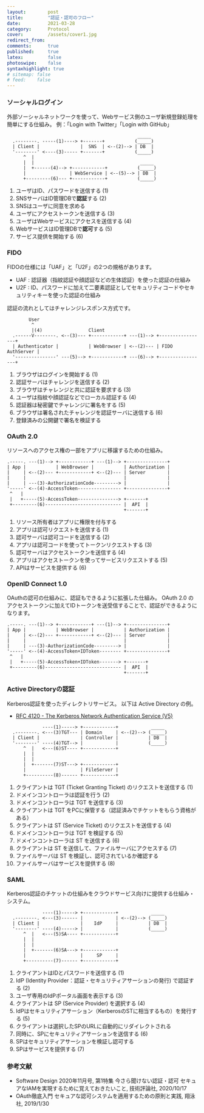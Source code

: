 ```yaml
---
layout:        post
title:         "認証・認可のフロー"
date:          2021-03-28
category:      Protocol
cover:         /assets/cover1.jpg
redirect_from:
comments:      true
published:     true
latex:         false
photoswipe:    false
syntaxhighlight: true
# sitemap: false
# feed:    false
---
```




### ソーシャルログイン

外部ソーシャルネットワークを使って、Webサービス側のユーザ新規登録処理を簡単にする仕組み。
例：「Login with Twitter」「Login with GitHub」

```
                                                _____
  .--------. -----(1)----> +-------+           (_____)
  | Client |               |  SNS  | <--(2)--> | DB  |
  '--------' <----(3)----- +-------+           (_____)
      ^  |
      |  |                                       _____
      |  +------(4)--> +------------+           (_____)
      |                | WebService | <--(5)--> | DB  |
      +---------(6)--- +------------+           (_____)
```

1. ユーザはID、パスワードを送信する (1)
2. SNSサーバはID管理DBで**認証**する (2)
3. SNSはユーザに同意を求める
4. ユーザにアクセストークンを送信する (3)
5. ユーザはWebサービスにアクセスを送信する (4)
6. WebサービスはID管理DBで**認可**する (5)
7. サービス提供を開始する (6)


### FIDO

FIDOの仕様には「UAF」と「U2F」の2つの規格があります。
- UAF : 認証器（指紋認証や顔認証などの生体認証）を使った認証の仕組み
- U2F : ID、パスワードに加えて二要素認証としてセキュリティコードやセキュリティキーを使った認証の仕組み

認証の流れとしてはチャレンジレスポンス方式です。

```
        User
         ^
         |(4)                 Client
  .------V--------. <--(3)--- +------------+ ---(1)--> +-----------------+
  | Authenticator |           | WebBrowser | <--(2)--- | FIDO AuthServer |
  '---------------' ---(5)--> +------------+ ---(6)--> +-----------------+
```

1. ブラウザはログインを開始する (1)
2. 認証サーバはチャレンジを送信する (2)
3. ブラウザはチャレンジと共に認証を要求する (3)
4. ユーザは指紋や顔認証などでローカル認証する (4)
5. 認証器は秘密鍵でチャレンジに署名をする (5)
6. ブラウザは署名されたチャレンジを認証サーバに送信する (6)
7. 登録済みの公開鍵で署名を検証する


### OAuth 2.0

リソースへのアクセス権の一部をアプリに移譲するための仕組み。

```
.-----. ---(1)--> +------------+ ---(1)--> +---------------+
| App |           | WebBrowser |           | Authorization |
|     | <--(2)--- +------------+ <--(2)--- | Server        |
|     |                                    |               |
|     | ---(3)-AuthorizationCode---------> |               |
'-----' <--(4)-AccessToken---------------- +---------------+
 ^   |
 |   +-----(5)-AccessToken---------------> +-------+
 +---------(6)---------------------------- |  API  |
                                           +-------+
```

1. リソース所有者はアプリに権限を付与する
2. アプリは認可リクエストを送信する (1)
3. 認可サーバは認可コードを送信する (2)
4. アプリは認可コードを使ってトークンリクエストする (3)
5. 認可サーバはアクセストークンを送信する (4)
6. アプリはアクセストークンを使ってサービスリクエストする (5)
7. APIはサービスを提供する (6)


### OpenID Connect 1.0

OAuthの認可の仕組みに、認証もできるように拡張した仕組み。
OAuth 2.0 のアクセストークンに加えてIDトークンを送受信することで、認証ができるようになります。

```
.-----. ---(1)--> +------------+ ---(1)--> +---------------+
| App |           | WebBrowser |           | Authorization |
|     | <--(2)--- +------------+ <--(2)--- | Server        |
|     |                                    |               |
|     | ---(3)-AuthorizationCode---------> |               |
'-----' <--(4)-AccessToken+IDToken-------- +---------------+
 ^   |
 |   +-----(5)-AccessToken+IDToken-------> +-------+
 +---------(6)---------------------------- |  API  |
                                           +-------+
```


### Active Directoryの認証

Kerberos認証を使ったディレクトリサービス。
以下は Active Directory の例。

- [RFC 4120 - The Kerberos Network Authentication Service (V5)](https://tools.ietf.org/html/rfc4120)


```
             ----(1)-----> +------------+            _____
  .--------. <---(3)TGT--- | Domain     | <--(2)--> (_____)
  | Client |               | Controller |           | DB  |
  '--------' ----(4)TGT--> |            |           (_____)
      ^  |   <---(6)ST---- +------------+
      |  |
      |  |
      |  +-------(7)ST---> +------------+
      |                    | FileServer |
      +----------(8)------ +------------+
```

1. クライアントは TGT (Ticket Granting Ticket) のリクエストを送信する (1)
2. ドメインコントローラは認証を行う (2)
3. ドメインコントローラは TGT を送信する (3)
4. クライアントは TGT をPCに保管する（認証済みでチケットをもらう資格がある）
4. クライアントは ST (Service Ticket) のリクエストを送信する (4)
5. ドメインコントローラは TGT を検証する (5)
6. ドメインコントローラは ST を送信する (6)
7. クライアントは ST を送信して、ファイルサーバにアクセスする (7)
8. ファイルサーバは ST を検証し、認可されているか確認する
9. ファイルサーバはサービスを提供する (8)


### SAML

Kerberos認証のチケットの仕組みをクラウドサービス向けに提供する仕組み・システム。

```
             ----(1)-----> +------------+            _____
  .--------. <---(3)------ |            | <--(2)--> (_____)
  | Client |               |    IdP     |           | DB  |
  '--------' ----(4)-----> |            |           (_____)
      ^  |   <---(5)SA---- +------------+
      |  |
      |  |
      |  +-------(6)SA---> +------------+
      |                    |     SP     |
      +----------(7)------ +------------+
```

1. クライアントはIDとパスワードを送信する (1)
2. IdP (Identity Provider：認証・セキュリティアサーションの発行) で認証する (2)
3. ユーザ専用のIdPポータル画面を表示する (3)
4. クライアントは SP (Service Provider) を選択する (4)
5. IdPはセキュリティアサーション（KerberosのSTに相当するもの）を発行する (5)
6. クライアントは選択したSPのURLに自動的にリダイレクトされる
7. 同時に、SPにセキュリティアサーションを送信する (6)
8. SPはセキュリティアサーションを検証し認可する
9. SPはサービスを提供する (7)



### 参考文献

- Software Design 2020年11月号, 第1特集 今さら聞けない認証・認可 セキュアなIAMを実現するために覚えておきたいこと, 技術評論社, 2020/10/17
- OAuth徹底入門 セキュアな認可システムを適用するための原則と実践, 翔泳社, 2019/1/30
